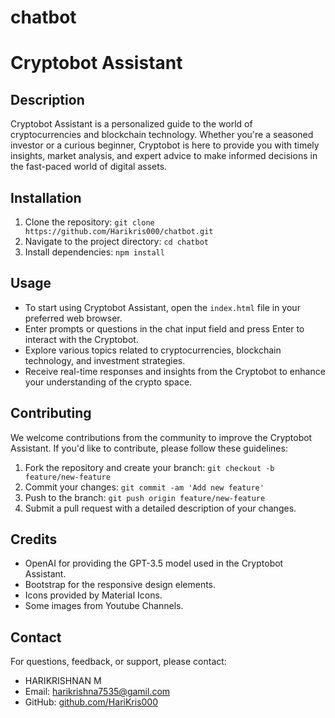 # chatbot

# Cryptobot Assistant

## Description
Cryptobot Assistant is a personalized guide to the world of cryptocurrencies and blockchain technology. Whether you're a seasoned investor or a curious beginner, Cryptobot is here to provide you with timely insights, market analysis, and expert advice to make informed decisions in the fast-paced world of digital assets.


## Installation
1. Clone the repository: `git clone https://github.com/Harikris000/chatbot.git`
2. Navigate to the project directory: `cd chatbot`
3. Install dependencies: `npm install`

## Usage
- To start using Cryptobot Assistant, open the `index.html` file in your preferred web browser.
- Enter prompts or questions in the chat input field and press Enter to interact with the Cryptobot.
- Explore various topics related to cryptocurrencies, blockchain technology, and investment strategies.
- Receive real-time responses and insights from the Cryptobot to enhance your understanding of the crypto space.

## Contributing
We welcome contributions from the community to improve the Cryptobot Assistant. If you'd like to contribute, please follow these guidelines:
1. Fork the repository and create your branch: `git checkout -b feature/new-feature`
2. Commit your changes: `git commit -am 'Add new feature'`
3. Push to the branch: `git push origin feature/new-feature`
4. Submit a pull request with a detailed description of your changes.

## Credits
- OpenAI for providing the GPT-3.5 model used in the Cryptobot Assistant.
- Bootstrap for the responsive design elements.
- Icons provided by Material Icons.
- Some images from Youtube Channels.

## Contact
For questions, feedback, or support, please contact:
- HARIKRISHNAN M
- Email: harikrishna7535@gamil.com
- GitHub: [github.com/HariKris000](https://github.com/HariKris000)

